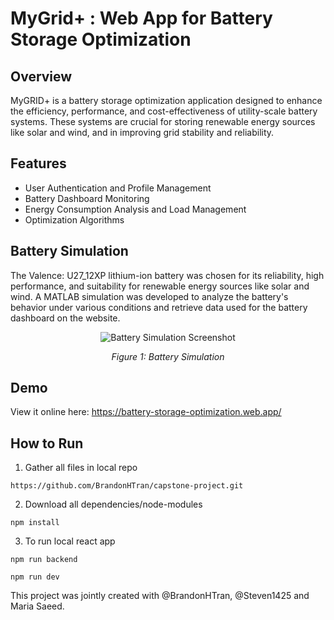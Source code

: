 # MyGrid+ : Web App for Battery Storage Optimization

## Overview
MyGRID+ is a battery storage optimization application designed to enhance the efficiency, performance, and cost-effectiveness of utility-scale battery systems. These systems are crucial for storing renewable energy sources like solar and wind, and in improving grid stability and reliability.

## Features
- User Authentication and Profile Management
- Battery Dashboard Monitoring
- Energy Consumption Analysis and Load Management
- Optimization Algorithms

## Battery Simulation
The Valence: U27_12XP lithium-ion battery was chosen for its reliability, high performance, and suitability for renewable energy sources like solar and wind. A MATLAB simulation was developed to analyze the battery's behavior under various conditions and retrieve data used for the battery dashboard on the website.

<p align="center">
  <img src="https://github.com/imancheema/MyGrid/assets/68870677/f4d82117-7890-4062-890b-f7d82cd4e6df" alt="Battery Simulation Screenshot">
</p>
<p align="center"><em>Figure 1: Battery Simulation</em></p>

## Demo
View it online here: https://battery-storage-optimization.web.app/

## How to Run

1. Gather all files in local repo 

```
https://github.com/BrandonHTran/capstone-project.git
```
2. Download all dependencies/node-modules
```
npm install
```

3. To run local react app
```
npm run backend
```
```
npm run dev
```

This project was jointly created with @BrandonHTran, @Steven1425 and Maria Saeed.
